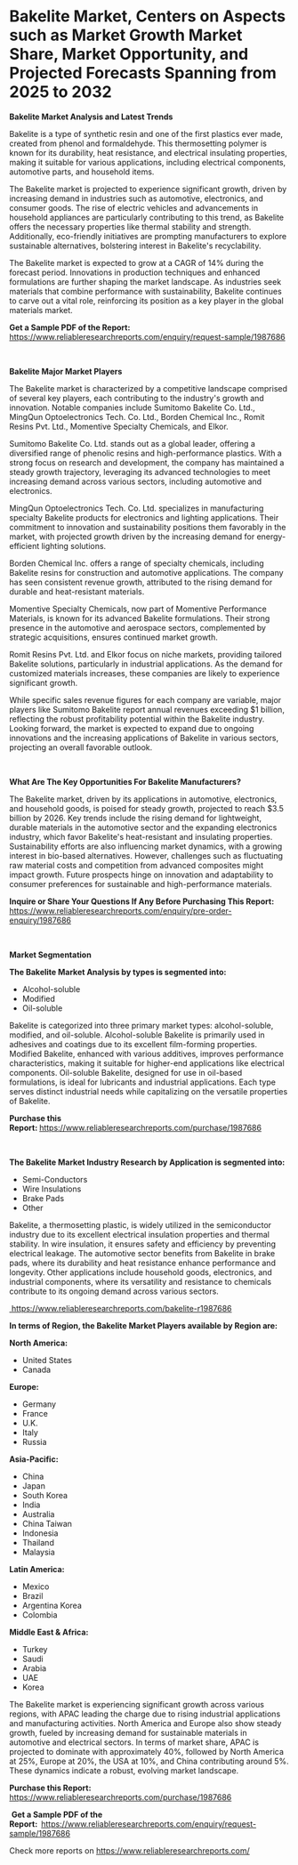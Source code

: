 <p><h1>Bakelite Market, Centers on Aspects such as Market Growth Market Share, Market Opportunity, and Projected Forecasts Spanning from 2025 to 2032</h1></p><p><strong>Bakelite Market Analysis and Latest Trends</strong></p>
<p><p>Bakelite is a type of synthetic resin and one of the first plastics ever made, created from phenol and formaldehyde. This thermosetting polymer is known for its durability, heat resistance, and electrical insulating properties, making it suitable for various applications, including electrical components, automotive parts, and household items. </p><p>The Bakelite market is projected to experience significant growth, driven by increasing demand in industries such as automotive, electronics, and consumer goods. The rise of electric vehicles and advancements in household appliances are particularly contributing to this trend, as Bakelite offers the necessary properties like thermal stability and strength. Additionally, eco-friendly initiatives are prompting manufacturers to explore sustainable alternatives, bolstering interest in Bakelite's recyclability.</p><p>The Bakelite market is expected to grow at a CAGR of 14% during the forecast period. Innovations in production techniques and enhanced formulations are further shaping the market landscape. As industries seek materials that combine performance with sustainability, Bakelite continues to carve out a vital role, reinforcing its position as a key player in the global materials market.</p></p>
<p><strong>Get a Sample PDF of the Report:&nbsp;</strong> <a href="https://www.reliableresearchreports.com/enquiry/request-sample/1987686?utm_campaign=3012&utm_medium=2&utm_source=Github&utm_content=ia&utm_term=01042025&utm_id=bakelite">https://www.reliableresearchreports.com/enquiry/request-sample/1987686</a></p>
<p>&nbsp;</p>
<p><strong>Bakelite Major Market Players</strong></p>
<p><p>The Bakelite market is characterized by a competitive landscape comprised of several key players, each contributing to the industry's growth and innovation. Notable companies include Sumitomo Bakelite Co. Ltd., MingQun Optoelectronics Tech. Co. Ltd., Borden Chemical Inc., Romit Resins Pvt. Ltd., Momentive Specialty Chemicals, and Elkor.</p><p>Sumitomo Bakelite Co. Ltd. stands out as a global leader, offering a diversified range of phenolic resins and high-performance plastics. With a strong focus on research and development, the company has maintained a steady growth trajectory, leveraging its advanced technologies to meet increasing demand across various sectors, including automotive and electronics.</p><p>MingQun Optoelectronics Tech. Co. Ltd. specializes in manufacturing specialty Bakelite products for electronics and lighting applications. Their commitment to innovation and sustainability positions them favorably in the market, with projected growth driven by the increasing demand for energy-efficient lighting solutions.</p><p>Borden Chemical Inc. offers a range of specialty chemicals, including Bakelite resins for construction and automotive applications. The company has seen consistent revenue growth, attributed to the rising demand for durable and heat-resistant materials.</p><p>Momentive Specialty Chemicals, now part of Momentive Performance Materials, is known for its advanced Bakelite formulations. Their strong presence in the automotive and aerospace sectors, complemented by strategic acquisitions, ensures continued market growth.</p><p>Romit Resins Pvt. Ltd. and Elkor focus on niche markets, providing tailored Bakelite solutions, particularly in industrial applications. As the demand for customized materials increases, these companies are likely to experience significant growth.</p><p>While specific sales revenue figures for each company are variable, major players like Sumitomo Bakelite report annual revenues exceeding $1 billion, reflecting the robust profitability potential within the Bakelite industry. Looking forward, the market is expected to expand due to ongoing innovations and the increasing applications of Bakelite in various sectors, projecting an overall favorable outlook.</p></p>
<p>&nbsp;</p>
<p><strong>What Are The Key Opportunities For Bakelite Manufacturers?</strong></p>
<p><p>The Bakelite market, driven by its applications in automotive, electronics, and household goods, is poised for steady growth, projected to reach $3.5 billion by 2026. Key trends include the rising demand for lightweight, durable materials in the automotive sector and the expanding electronics industry, which favor Bakelite's heat-resistant and insulating properties. Sustainability efforts are also influencing market dynamics, with a growing interest in bio-based alternatives. However, challenges such as fluctuating raw material costs and competition from advanced composites might impact growth. Future prospects hinge on innovation and adaptability to consumer preferences for sustainable and high-performance materials.</p></p>
<p><strong>Inquire or Share Your Questions If Any Before Purchasing This Report:</strong> <a href="https://www.reliableresearchreports.com/enquiry/pre-order-enquiry/1987686?utm_campaign=3012&utm_medium=2&utm_source=Github&utm_content=ia&utm_term=01042025&utm_id=bakelite">https://www.reliableresearchreports.com/enquiry/pre-order-enquiry/1987686</a></p>
<p>&nbsp;</p>
<p><strong>Market Segmentation</strong></p>
<p><strong>The Bakelite Market Analysis by types is segmented into:</strong></p>
<p><ul><li>Alcohol-soluble</li><li>Modified</li><li>Oil-soluble</li></ul></p>
<p><p>Bakelite is categorized into three primary market types: alcohol-soluble, modified, and oil-soluble. Alcohol-soluble Bakelite is primarily used in adhesives and coatings due to its excellent film-forming properties. Modified Bakelite, enhanced with various additives, improves performance characteristics, making it suitable for higher-end applications like electrical components. Oil-soluble Bakelite, designed for use in oil-based formulations, is ideal for lubricants and industrial applications. Each type serves distinct industrial needs while capitalizing on the versatile properties of Bakelite.</p></p>
<p><strong>Purchase this Report:&nbsp;</strong><a href="https://www.reliableresearchreports.com/purchase/1987686?utm_campaign=3012&utm_medium=2&utm_source=Github&utm_content=ia&utm_term=01042025&utm_id=bakelite">https://www.reliableresearchreports.com/purchase/1987686</a></p>
<p>&nbsp;</p>
<p><strong>The Bakelite Market Industry Research by Application is segmented into:</strong></p>
<p><ul><li>Semi-Conductors</li><li>Wire Insulations</li><li>Brake Pads</li><li>Other</li></ul></p>
<p><p>Bakelite, a thermosetting plastic, is widely utilized in the semiconductor industry due to its excellent electrical insulation properties and thermal stability. In wire insulation, it ensures safety and efficiency by preventing electrical leakage. The automotive sector benefits from Bakelite in brake pads, where its durability and heat resistance enhance performance and longevity. Other applications include household goods, electronics, and industrial components, where its versatility and resistance to chemicals contribute to its ongoing demand across various sectors.</p></p>
<p><a href="https://www.reliableresearchreports.com/bakelite-r1987686?utm_campaign=3012&utm_medium=2&utm_source=Github&utm_content=ia&utm_term=01042025&utm_id=bakelite">&nbsp;https://www.reliableresearchreports.com/bakelite-r1987686</a></p>
<p><strong>In terms of Region, the Bakelite Market Players available by Region are:</strong></p>
<p>
    <p> <strong> North America: </strong>
        <ul>
            <li>United States</li>
            <li>Canada</li>
        </ul>
        </p> 
    <p> <strong> Europe: </strong>
        <ul>
            <li>Germany</li>
            <li>France</li>
            <li>U.K.</li>
            <li>Italy</li>
            <li>Russia</li>
        </ul>
        </p> 
    <p> <strong> Asia-Pacific: </strong>
        <ul>
            <li>China</li>
            <li>Japan</li>
            <li>South Korea</li>
            <li>India</li>
            <li>Australia</li>
            <li>China Taiwan</li>
            <li>Indonesia</li>
            <li>Thailand</li>
            <li>Malaysia</li>
        </ul>
        </p> 
    <p> <strong> Latin America: </strong>
        <ul>
            <li>Mexico</li>
            <li>Brazil</li>
            <li>Argentina Korea</li>
            <li>Colombia</li>
        </ul>
        </p> 
    <p> <strong> Middle East & Africa: </strong>
        <ul>
            <li>Turkey</li>
            <li>Saudi</li>
            <li>Arabia</li>
            <li>UAE</li>
            <li>Korea</li>
        </ul>
    </p>
    </p>
<p><p>The Bakelite market is experiencing significant growth across various regions, with APAC leading the charge due to rising industrial applications and manufacturing activities. North America and Europe also show steady growth, fueled by increasing demand for sustainable materials in automotive and electrical sectors. In terms of market share, APAC is projected to dominate with approximately 40%, followed by North America at 25%, Europe at 20%, the USA at 10%, and China contributing around 5%. These dynamics indicate a robust, evolving market landscape.</p></p>
<p><strong>Purchase this Report: </strong><a href="https://www.reliableresearchreports.com/purchase/1987686?utm_campaign=3012&utm_medium=2&utm_source=Github&utm_content=ia&utm_term=01042025&utm_id=bakelite">https://www.reliableresearchreports.com/purchase/1987686</a></p>
<p>&nbsp;<strong>Get a Sample PDF of the Report:&nbsp;&nbsp;</strong><a href="https://www.reliableresearchreports.com/enquiry/request-sample/1987686?utm_campaign=3012&utm_medium=2&utm_source=Github&utm_content=ia&utm_term=01042025&utm_id=bakelite">https://www.reliableresearchreports.com/enquiry/request-sample/1987686</a></p>
<p><strong></strong></p>
<p>Check more reports on <a href="https://www.reliableresearchreports.com/?utm_campaign=3012&utm_medium=2&utm_source=Github&utm_content=ia&utm_term=01042025&utm_id=bakelite">https://www.reliableresearchreports.com/</a></p>